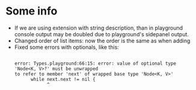 
# Some info

   * If we are using extension with string description, than in playground console output may be doubled due to playground's sidepanel output.
   * Changed order of list items: now the order is the same as when adding
   * Fixed some errors with optionals, like this:
      ```

      error: Types.playground:66:15: error: value of optional type 'Node<K, V>?' must be unwrapped
      to refer to member 'next' of wrapped base type 'Node<K, V>'
            while next.next != nil {
                  ^
      ```